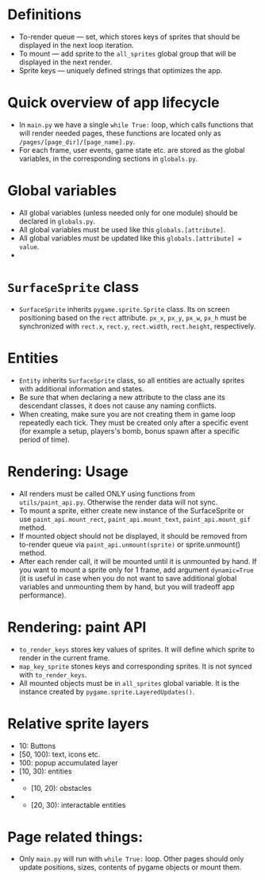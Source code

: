 # Definitions
- To-render queue — set, which stores keys of sprites that should be displayed in the next loop iteration.
- To mount — add sprite to the `all_sprites` global group that will be displayed in the next render.
- Sprite keys — uniquely defined strings that optimizes the app.

# Quick overview of app lifecycle
- In `main.py` we have a single `while True:` loop, which calls functions that will render needed pages, these functions are located only as `/pages/[page_dir]/[page_name].py`.
- For each frame, user events, game state etc. are stored as the global variables, in the corresponding sections in `globals.py`.


# Global variables
- All global variables (unless needed only for one module) should be declared in `globals.py`.
- All global variables must be used like this `globals.[attribute]`.
- All global variables must be updated like this `globals.[attribute] = value`.
- 

# `SurfaceSprite` class
- `SurfaceSprite` inherits `pygame.sprite.Sprite` class. Its on screen positioning based on the `rect` attribute. `px_x`, `px_y`, `px_w`, `px_h` must be synchronized with `rect.x`, `rect.y`, `rect.width`, `rect.height`, respectively.

# Entities
- `Entity` inherits `SurfaceSprite` class, so all entities are actually sprites with additional information and states.
- Be sure that when declaring a new attribute to the class ane its descendant classes, it does not cause any naming conflicts.
- When creating, make sure you are not creating them in game loop repeatedly each tick. They must be created only after a specific event (for example a setup, players's bomb, bonus spawn after a specific period of time).

# Rendering: Usage
- All renders must be called ONLY using functions from `utils/paint_api.py`. Otherwise the render data will not sync.
- To mount a sprite, either create new instance of the SurfaceSprite or use `paint_api.mount_rect`, `paint_api.mount_text`, `paint_api.mount_gif` method.
- If mounted object should not be displayed, it should be removed from to-render queue via `paint_api.unmount(sprite)` or sprite.unmount() method.
- After each render call, it will be mounted until it is unmounted by hand. If you want to mount a sprite only for 1 frame, add argument `dynamic=True` (it is useful in case when you do not want to save additional global variables and unmounting them by hand, but you will tradeoff app performance). 

# Rendering: paint API
- `to_render_keys` stores key values of sprites. It will define which sprite to render in the current frame.
- `map_key_sprite` stones keys and corresponding sprites. It is not synced with `to_render_keys`.
- All mounted objects must be in `all_sprites` global variable. It is the instance created by `pygame.sprite.LayeredUpdates()`.

# Relative sprite layers
- 10: Buttons
- [50, 100): text, icons etc.
- 100: popup accumulated layer
- [10, 30): entities
- - [10, 20): obstacles
- - [20, 30): interactable entities


# Page related things:
- Only `main.py` will run with `while True:` loop. Other pages should only update positions, sizes, contents of pygame objects or mount them.
